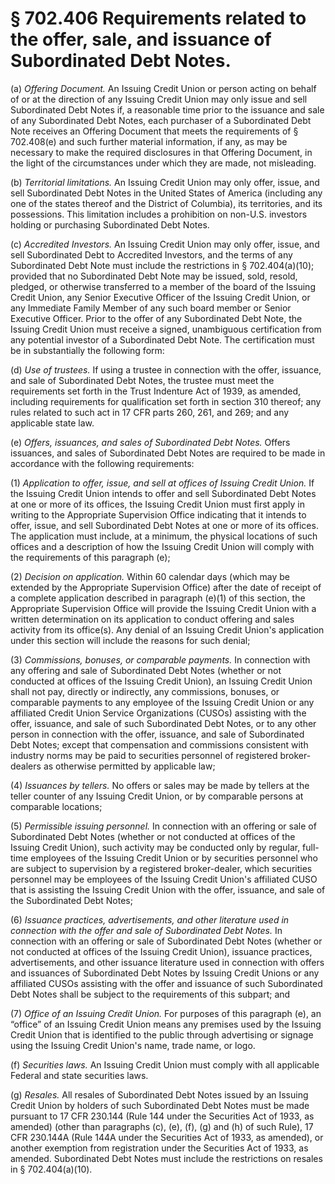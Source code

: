 # § 702.406   Requirements related to the offer, sale, and issuance of Subordinated Debt Notes.

(a) *Offering Document.* An Issuing Credit Union or person acting on behalf of or at the direction of any Issuing Credit Union may only issue and sell Subordinated Debt Notes if, a reasonable time prior to the issuance and sale of any Subordinated Debt Notes, each purchaser of a Subordinated Debt Note receives an Offering Document that meets the requirements of § 702.408(e) and such further material information, if any, as may be necessary to make the required disclosures in that Offering Document, in the light of the circumstances under which they are made, not misleading.


(b) *Territorial limitations.* An Issuing Credit Union may only offer, issue, and sell Subordinated Debt Notes in the United States of America (including any one of the states thereof and the District of Columbia), its territories, and its possessions. This limitation includes a prohibition on non-U.S. investors holding or purchasing Subordinated Debt Notes.


(c) *Accredited Investors.* An Issuing Credit Union may only offer, issue, and sell Subordinated Debt to Accredited Investors, and the terms of any Subordinated Debt Note must include the restrictions in § 702.404(a)(10); provided that no Subordinated Debt Note may be issued, sold, resold, pledged, or otherwise transferred to a member of the board of the Issuing Credit Union, any Senior Executive Officer of the Issuing Credit Union, or any Immediate Family Member of any such board member or Senior Executive Officer. Prior to the offer of any Subordinated Debt Note, the Issuing Credit Union must receive a signed, unambiguous certification from any potential investor of a Subordinated Debt Note. The certification must be in substantially the following form:


(d) *Use of trustees.* If using a trustee in connection with the offer, issuance, and sale of Subordinated Debt Notes, the trustee must meet the requirements set forth in the Trust Indenture Act of 1939, as amended, including requirements for qualification set forth in section 310 thereof; any rules related to such act in 17 CFR parts 260, 261, and 269; and any applicable state law.


(e) *Offers, issuances, and sales of Subordinated Debt Notes.* Offers issuances, and sales of Subordinated Debt Notes are required to be made in accordance with the following requirements:


(1) *Application to offer, issue, and sell at offices of Issuing Credit Union.* If the Issuing Credit Union intends to offer and sell Subordinated Debt Notes at one or more of its offices, the Issuing Credit Union must first apply in writing to the Appropriate Supervision Office indicating that it intends to offer, issue, and sell Subordinated Debt Notes at one or more of its offices. The application must include, at a minimum, the physical locations of such offices and a description of how the Issuing Credit Union will comply with the requirements of this paragraph (e);


(2) *Decision on application.* Within 60 calendar days (which may be extended by the Appropriate Supervision Office) after the date of receipt of a complete application described in paragraph (e)(1) of this section, the Appropriate Supervision Office will provide the Issuing Credit Union with a written determination on its application to conduct offering and sales activity from its office(s). Any denial of an Issuing Credit Union's application under this section will include the reasons for such denial;


(3) *Commissions, bonuses, or comparable payments.* In connection with any offering and sale of Subordinated Debt Notes (whether or not conducted at offices of the Issuing Credit Union), an Issuing Credit Union shall not pay, directly or indirectly, any commissions, bonuses, or comparable payments to any employee of the Issuing Credit Union or any affiliated Credit Union Service Organizations (CUSOs) assisting with the offer, issuance, and sale of such Subordinated Debt Notes, or to any other person in connection with the offer, issuance, and sale of Subordinated Debt Notes; except that compensation and commissions consistent with industry norms may be paid to securities personnel of registered broker-dealers as otherwise permitted by applicable law;


(4) *Issuances by tellers.* No offers or sales may be made by tellers at the teller counter of any Issuing Credit Union, or by comparable persons at comparable locations;


(5) *Permissible issuing personnel.* In connection with an offering or sale of Subordinated Debt Notes (whether or not conducted at offices of the Issuing Credit Union), such activity may be conducted only by regular, full-time employees of the Issuing Credit Union or by securities personnel who are subject to supervision by a registered broker-dealer, which securities personnel may be employees of the Issuing Credit Union's affiliated CUSO that is assisting the Issuing Credit Union with the offer, issuance, and sale of the Subordinated Debt Notes;


(6) *Issuance practices, advertisements, and other literature used in connection with the offer and sale of Subordinated Debt Notes.* In connection with an offering or sale of Subordinated Debt Notes (whether or not conducted at offices of the Issuing Credit Union), issuance practices, advertisements, and other issuance literature used in connection with offers and issuances of Subordinated Debt Notes by Issuing Credit Unions or any affiliated CUSOs assisting with the offer and issuance of such Subordinated Debt Notes shall be subject to the requirements of this subpart; and


(7) *Office of an Issuing Credit Union.* For purposes of this paragraph (e), an “office” of an Issuing Credit Union means any premises used by the Issuing Credit Union that is identified to the public through advertising or signage using the Issuing Credit Union's name, trade name, or logo.


(f) *Securities laws.* An Issuing Credit Union must comply with all applicable Federal and state securities laws.


(g) *Resales.* All resales of Subordinated Debt Notes issued by an Issuing Credit Union by holders of such Subordinated Debt Notes must be made pursuant to 17 CFR 230.144 (Rule 144 under the Securities Act of 1933, as amended) (other than paragraphs (c), (e), (f), (g) and (h) of such Rule), 17 CFR 230.144A (Rule 144A under the Securities Act of 1933, as amended), or another exemption from registration under the Securities Act of 1933, as amended. Subordinated Debt Notes must include the restrictions on resales in § 702.404(a)(10).




